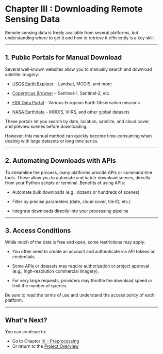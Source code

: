 # Chapter III : Downloading Remote Sensing Data

Remote sensing data is freely available from several platforms, but understanding where to get it and how to retrieve it efficiently is a key skill.

---
## 1. Public Portals for Manual Download

Several well-known websites allow you to manually search and download satellite imagery:

- [USGS Earth Explorer](https://earthexplorer.usgs.gov/) – Landsat, MODIS, and more

- [Copernicus Browser](https://browser.dataspace.copernicus.eu) – Sentinel-1, Sentinel-2, etc.

- [ESA Data Portal](https://earth.esa.int/eogateway/catalog) – Various European Earth Observation missions

- [NASA Earthdata](https://www.earthdata.nasa.gov/) – MODIS, VIIRS, and other global datasets

These portals let you search by date, location, satellite, and cloud cover, and preview scenes before downloading.

However, this manual method can quickly become time-consuming when dealing with large datasets or long time series.

---
## 2. Automating Downloads with APIs

To streamline the process, many platforms provide APIs or command-line tools. These allow you to automate and batch-download scenes, directly from your Python scripts or terminal.
Benefits of using APIs:

- Automate bulk downloads (e.g., dozens or hundreds of scenes)

- Filter by precise parameters (date, cloud cover, tile ID, etc.)

- Integrate downloads directly into your processing pipeline

---
## 3. Access Conditions

While much of the data is free and open, some restrictions may apply:

- You often need to create an account and authenticate via API tokens or credentials.

- Some APIs or datasets may require authorization or project approval (e.g., high-resolution commercial imagery).

- For very large requests, providers may throttle the download speed or limit the number of queries.

Be sure to read the terms of use and understand the access policy of each platform.

---
## What's Next?
You can continue to:
- Go to Chapter [IV – Preprocessing](../IV-Preprocessing/)
- Or return to the [Project Overview](../)
